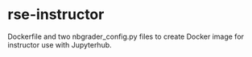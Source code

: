 # rse-instructor

Dockerfile and two nbgrader_config.py files to create Docker image for instructor use with Jupyterhub.

